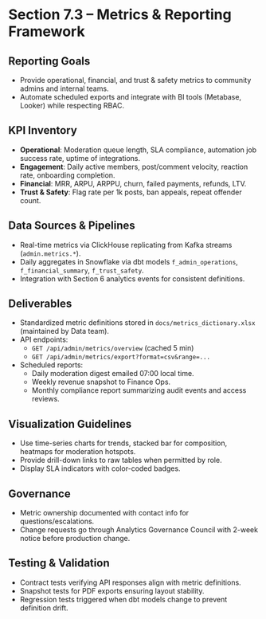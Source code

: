 # Section 7.3 – Metrics & Reporting Framework

## Reporting Goals
- Provide operational, financial, and trust & safety metrics to community admins and internal teams.
- Automate scheduled exports and integrate with BI tools (Metabase, Looker) while respecting RBAC.

## KPI Inventory
- **Operational**: Moderation queue length, SLA compliance, automation job success rate, uptime of integrations.
- **Engagement**: Daily active members, post/comment velocity, reaction rate, onboarding completion.
- **Financial**: MRR, ARPU, ARPPU, churn, failed payments, refunds, LTV.
- **Trust & Safety**: Flag rate per 1k posts, ban appeals, repeat offender count.

## Data Sources & Pipelines
- Real-time metrics via ClickHouse replicating from Kafka streams (`admin.metrics.*`).
- Daily aggregates in Snowflake via dbt models `f_admin_operations`, `f_financial_summary`, `f_trust_safety`.
- Integration with Section 6 analytics events for consistent definitions.

## Deliverables
- Standardized metric definitions stored in `docs/metrics_dictionary.xlsx` (maintained by Data team).
- API endpoints:
  - `GET /api/admin/metrics/overview` (cached 5 min)
  - `GET /api/admin/metrics/export?format=csv&range=...`
- Scheduled reports:
  - Daily moderation digest emailed 07:00 local time.
  - Weekly revenue snapshot to Finance Ops.
  - Monthly compliance report summarizing audit events and access reviews.

## Visualization Guidelines
- Use time-series charts for trends, stacked bar for composition, heatmaps for moderation hotspots.
- Provide drill-down links to raw tables when permitted by role.
- Display SLA indicators with color-coded badges.

## Governance
- Metric ownership documented with contact info for questions/escalations.
- Change requests go through Analytics Governance Council with 2-week notice before production change.

## Testing & Validation
- Contract tests verifying API responses align with metric definitions.
- Snapshot tests for PDF exports ensuring layout stability.
- Regression tests triggered when dbt models change to prevent definition drift.
